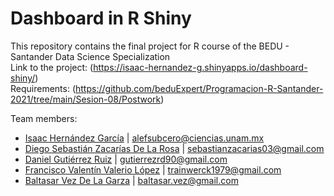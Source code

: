 # Dashboard in R Shiny

This repository contains the final project for R course of the BEDU - Santander Data Science Specialization \
Link to the project:
(https://isaac-hernandez-g.shinyapps.io/dashboard-shiny/) \
Requirements:
(https://github.com/beduExpert/Programacion-R-Santander-2021/tree/main/Sesion-08/Postwork)

Team members:
-   [Isaac Hernández García](https://github.com/axiom-of-choice) | alefsubcero@ciencias.unam.mx
-   [Diego Sebastián Zacarías De La Rosa](https://github.com/sebastianzacarias) | sebastianzacarias03@gmail.com
-   [Daniel Gutiérrez Ruiz](https://github.com/gutierrezrd90) | gutierrezrd90@gmail.com
-   [Francisco Valentín Valerio López](https://github.com/FranzValerio) | trainwerck1979@gmail.com
-   [Baltasar Vez De La Garza](https://github.com/BaltaV) | baltasar.vez@gmail.com
